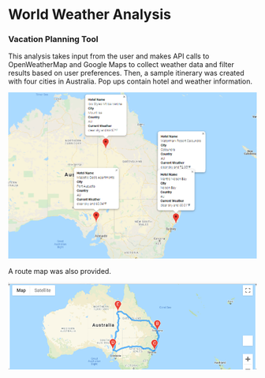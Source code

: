 # World Weather Analysis
### Vacation Planning Tool

This analysis takes input from the user and makes API calls to OpenWeatherMap and Google Maps to collect weather data and filter results based on user preferences. Then, a sample itinerary was created with four cities in Australia. Pop ups contain hotel and weather information.

<img src="Vacation_Itenerary/weatherpy_travel_map_markers.png">

A route map was also provided.

<img src="Vacation_Itenerary/weatherpy_travel_map.png">
